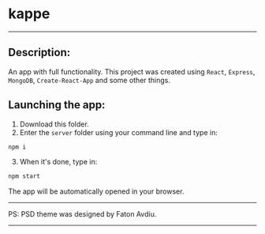 # kappe
<hr>

<h2>Description:</h2>

An app with full functionality. This project was created using <code>React</code>, <code>Express</code>, <code>MongoDB</code>, <code>Create-React-App</code> and some other things.

<h2>Launching the app:</h2>

1. Download this folder.
2. Enter the <code>server</code> folder using your command line and type in:
```bash
npm i
```
3. When it's done, type in:
```bash
npm start
```
The app will be automatically opened in your browser.

<hr/>
PS: PSD theme was designed by Faton Avdiu.
<hr/>
